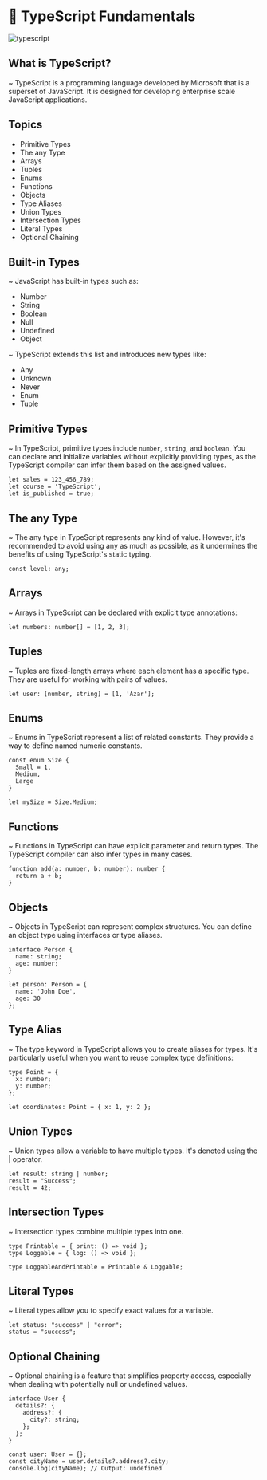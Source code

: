 # 🚀 TypeScript Fundamentals
![typescript](https://github.com/AzarAhmadov/Typescript-Fundamentals/assets/82292818/0a49840d-f8a2-4dbf-a0fc-4afa843da3f7)

## What is TypeScript?

~ TypeScript is a programming language developed by Microsoft that is a superset of JavaScript. 
It is designed for developing enterprise scale JavaScript applications.

## Topics

- Primitive Types
- The any Type
- Arrays
- Tuples
- Enums
- Functions
- Objects
- Type Aliases
- Union Types 
- Intersection Types
- Literal Types
- Optional Chaining

## Built-in Types

~ JavaScript has built-in types such as:

- Number
- String
- Boolean
- Null
- Undefined
- Object

~ TypeScript extends this list and introduces new types like:

- Any
- Unknown
- Never
- Enum
- Tuple

## Primitive Types

~ In TypeScript, primitive types include `number`, `string`, and `boolean`. You can declare and initialize variables without explicitly providing types,
as the TypeScript compiler can infer them based on the assigned values.
```
let sales = 123_456_789;
let course = 'TypeScript';
let is_published = true;
```
## The any Type

~ The any type in TypeScript represents any kind of value.
However, it's recommended to avoid using any as much as possible, 
as it undermines the benefits of using TypeScript's static typing.
```
const level: any;
```
## Arrays

~ Arrays in TypeScript can be declared with explicit type annotations:
```
let numbers: number[] = [1, 2, 3];
```
## Tuples

~ Tuples are fixed-length arrays where each element has a specific type. 
They are useful for working with pairs of values.
```
let user: [number, string] = [1, 'Azar'];
```
## Enums

~ Enums in TypeScript represent a list of related constants. 
They provide a way to define named numeric constants.
```
const enum Size {
  Small = 1,
  Medium,
  Large
}

let mySize = Size.Medium;
```
## Functions

~ Functions in TypeScript can have explicit parameter and return types. 
The TypeScript compiler can also infer types in many cases.
```
function add(a: number, b: number): number {
  return a + b;
}
```
## Objects 

~ Objects in TypeScript can represent complex structures. 
You can define an object type using interfaces or type aliases.
```
interface Person {
  name: string;
  age: number;
}

let person: Person = {
  name: 'John Doe',
  age: 30
};
```
## Type Alias

~ The type keyword in TypeScript allows you to create aliases for types. 
It's particularly useful when you want to reuse complex type definitions:
```
type Point = {
  x: number;
  y: number;
};

let coordinates: Point = { x: 1, y: 2 };
```
## Union Types

~ Union types allow a variable to have multiple types. It's denoted using the | operator.
```
let result: string | number;
result = "Success";
result = 42;
```
## Intersection Types

~ Intersection types combine multiple types into one.
```
type Printable = { print: () => void };
type Loggable = { log: () => void };

type LoggableAndPrintable = Printable & Loggable;
```

## Literal Types

~ Literal types allow you to specify exact values for a variable.
```
let status: "success" | "error";
status = "success";
```

## Optional Chaining

~ Optional chaining is a feature that simplifies property access, 
especially when dealing with potentially null or undefined values.

```
interface User {
  details?: {
    address?: {
      city?: string;
    };
  };
}

const user: User = {};
const cityName = user.details?.address?.city;
console.log(cityName); // Output: undefined
```


